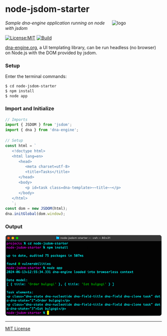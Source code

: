 # node-jsdom-starter
<img src=https://dna-engine.org/graphics/dna-logo.png align=right width=160 alt=logo>

_Sample dna-engine application running on node with jsdom_

[![License:MIT](https://img.shields.io/badge/License-MIT-blue.svg)](https://dna-engine.org/license)
[![Build](https://github.com/dna-engine/node-jsdom-starter/actions/workflows/run-spec-on-push.yaml/badge.svg)](https://github.com/dna-engine/node-jsdom-starter/actions/workflows/run-spec-on-push.yaml)

[dna-engine.org](https://dna-engine.org), a UI templating library, can be run headless (no browser) on
Node.js with the DOM provided by jsdom.

### Setup
Enter the terminal commands:
```shell
$ cd node-jsdom-starter
$ npm install
$ node app
```

### Import and Initialize
```javascript
// Imports
import { JSDOM } from 'jsdom';
import { dna } from 'dna-engine';

// Setup
const html = `
   <!doctype html>
   <html lang=en>
      <head>
         <meta charset=utf-8>
         <title>Tasks</title>
      </head>
      <body>
         <p id=task class=dna-template>~~title~~</p>
      </body>
   </html>
   `;
const dom = new JSDOM(html);
dna.initGlobal(dom.window);
```

### Output
![require dna-engine](screenshots/terminal.png)

---
[MIT License](LICENSE.txt)
